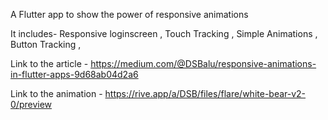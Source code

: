 A Flutter app to show the power of responsive animations

It includes-
Responsive loginscreen , 
Touch Tracking , 
Simple Animations , 
Button Tracking , 

Link to the article - https://medium.com/@DSBalu/responsive-animations-in-flutter-apps-9d68ab04d2a6

Link to the animation - https://rive.app/a/DSB/files/flare/white-bear-v2-0/preview
